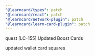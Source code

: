 ```yaml
---
"@learncard/types": patch
"@learncard/react": patch
"@learncard/network-plugin": patch
"@learncard/learn-card-plugin": patch
---
```


quest [LC-155] Updated Boost Cards

updated wallet card squares
